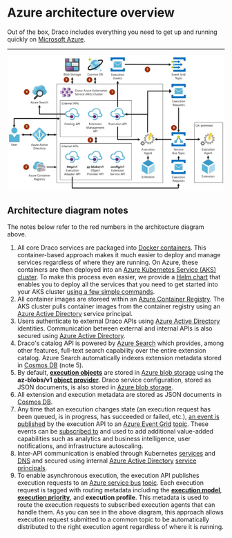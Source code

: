 # Azure architecture overview

Out of the box, Draco includes everything you need to get up and running quickly on [Microsoft Azure](https://azure.microsoft.com).

---

![Architecture overview](/doc/images/arch-azure.JPG)

## Architecture diagram notes

The notes below refer to the red numbers in the architecture diagram above.

1. All core Draco services are packaged into [Docker containers](https://www.docker.com/resources/what-container). This container-based approach makes it much easier to deploy and manage services regardless of where they are running. On Azure, these containers are then deployed into an [Azure Kubernetes Service (AKS) cluster](https://azure.microsoft.com/en-us/services/kubernetes-service/). To make this process even easier, we provide a [Helm chart](/src/Helm/extension-hubs) that enables you to deploy all the services that you need to get started into your AKS cluster [using a few simple commands](https://docs.microsoft.com/en-us/azure/aks/kubernetes-helm).
2. All container images are storeed within an [Azure Container Registry](https://azure.microsoft.com/en-us/services/container-registry/). The AKS cluster pulls container images from the container registry using an [Azure Active Directory](https://azure.microsoft.com/en-us/services/active-directory) service principal.
3. Users authenticate to external Draco APIs using [Azure Active Directory](https://azure.microsoft.com/en-us/services/active-directory) identities. Communication between external and internal APIs is also secured using [Azure Active Directory](https://azure.microsoft.com/en-us/services/active-directory).
4. Draco's catalog API is powered by [Azure Search](https://azure.microsoft.com/en-us/services/search/) which provides, among other features, full-text search capability over the entire extension catalog. Azure Search automatically indexes extension metadata stored in [Cosmos DB](https://azure.microsoft.com/en-us/services/cosmos-db/) (note 5).
5. By default, **[execution objects](execution-objects.md)** are stored in [Azure blob storage](https://azure.microsoft.com/en-us/services/storage/blobs) using the **az-blobs/v1 [object provider](/doc/architecture/execution-objects.md#object-providers)**. Draco service configuration, stored as JSON documents, is also stored in [Azure blob storage](https://azure.microsoft.com/en-us/services/storage/blobs).
6. All extension and execution metadata are stored as JSON documents in [Cosmos DB](https://azure.microsoft.com/en-us/services/cosmos-db/).
7. Any time that an execution changes state (an execution request has been queued, is in progress, has succeeded or failed, etc.), [an event is published](overview.md#execution-events) by the execution API to an [Azure Event Grid](https://azure.microsoft.com/en-us/services/event-grid/) [topic](https://docs.microsoft.com/en-us/azure/event-grid/concepts#topics). These events can be [subscribed to](https://docs.microsoft.com/en-us/azure/event-grid/concepts#event-subscriptions) and used to add additional value-added capabilities such as analytics and business intelligence, user notifications, and infrastructure autoscaling.
8. Inter-API communication is enabled through Kubernetes [services](https://kubernetes.io/docs/tutorials/services/) and [DNS](https://kubernetes.io/docs/concepts/services-networking/dns-pod-service/) and secured using internal [Azure Active Directory](https://azure.microsoft.com/en-us/services/active-directory) [service principals](https://docs.microsoft.com/en-us/azure/active-directory/develop/v2-oauth2-client-creds-grant-flow).
9. To enable asynchronous execution, the execution API publishes execution requests to an [Azure service bus](https://docs.microsoft.com/en-us/azure/service-bus-messaging/) [topic](https://docs.microsoft.com/en-us/azure/service-bus-messaging/service-bus-queues-topics-subscriptions#topics-and-subscriptions). Each execution request is tagged with routing metadata including the **[execution model](execution-models.md)**, **[execution priority](prioritized-execution.md)**, and **execution profile**. This metadata is used to route the execution requests to subscribed execution agents that can handle them. As you can see in the above diagram, this approach allows execution request submitted to a common topic to be automatically distributed to the right execution agent regardless of where it is running.
